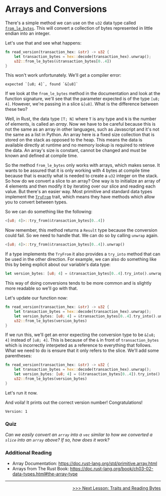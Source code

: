 # Arrays and Conversions

There's a simple method we can use on the `u32` data type called [`from_le_bytes`](https://doc.rust-lang.org/std/primitive.u32.html#method.from_le_bytes). This will convert a collection of bytes represented in little endian into an integer.

Let's use that and see what happens:

```rust
fn read_version(transaction_hex: &str) -> u32 {
    let transaction_bytes = hex::decode(transaction_hex).unwrap();
    u32::from_le_bytes(&transaction_bytes[0..4])
}
```

This won't work unfortunately. We'll get a compiler error:
```shell
expected `[u8; 4]`, found `&[u8]`
```

If we look at the `from_le_bytes` method in the documentation and look at the function signature, we'll see that the parameter expected is of the type `[u8; 4]`. However, we're passing in a slice `&[u8]`. What is the difference between these two?

Well, in Rust, the data type `[T; N]` where `T` is any type and `N` is the number of elements, is called an *array*. Now we have to be careful because this is not the same as an array in other languages, such as Javascript and it's not the same as a list in Python. An array here is a fixed size collection that is stored on the stack as opposed to the heap. This means the data is available directly at runtime and no memory lookup is required to retrieve the data. An array's size is constant, cannot be changed and must be known and defined at compile time. 

So the method `from_le_bytes` only works with arrays, which makes sense. It wants to be assured that it is only working with 4 bytes at compile time because that is exactly what is needed to create a `u32` integer on the stack. So how do we convert a slice to an array? One way is to initialize an array of 4 elements and then modify it by iterating over our slice and reading each value. But there's an easier way. Most primitive and standard data types implement the [`TryFrom`](https://doc.rust-lang.org/std/convert/trait.TryFrom.html) trait, which means they have methods which allow you to convert between types. 

So we can do something like the following:
```rust
<[u8; 4]>::try_from(&transaction_bytes[0..4])
```

Now remember, this method returns a `Result` type because the conversion could fail. So we need to handle that. We can do so by calling `unwrap` again.

```rust
<[u8; 4]>::try_from(&transaction_bytes[0..4]).unwrap()
```

If a type implements the `TryFrom` it also provides a `try_into` method that can be used in the other direction. For example, we can also do something like this by being explicit about our variable's data type:

```rust
let version_bytes: [u8; 4] = &transaction_bytes[0..4].try_into().unwrap();
```

This way of doing conversions tends to be more common and is slightly more readable so we'll go with that. 

Let's update our function now:
```rust
fn read_version(transaction_hex: &str) -> u32 {
    let transaction_bytes = hex::decode(transaction_hex).unwrap();
    let version_bytes: [u8; 4] = &transaction_bytes[0..4].try_into().unwrap();
    u32::from_le_bytes(version_bytes)
}
```

If we run this, we'll get an error expecting the conversion type to be `&[u8; 4]` instead of `[u8; 4]`. This is because of the `&` in front of `transaction_bytes` which is incorrectly interpeted as a reference to everything that follows. What we need to do is ensure that it only refers to the slice. We'll add some parentheses:

```rust
fn read_version(transaction_hex: &str) -> u32 {
    let transaction_bytes = hex::decode(transaction_hex).unwrap();
    let version_bytes: [u8; 4] = (&transaction_bytes[0..4]).try_into().unwrap();
    u32::from_le_bytes(version_bytes)
}
```

Let's run it now. 

And voila! It prints out the correct version number! Congratulations!

```console
Version: 1
```

### Quiz
*Can we easily convert an `array` into a `vec` similar to how we converted a `slice` into an `array` above? If so, how does it work?*

### Additional Reading
* Array Documentation: https://doc.rust-lang.org/std/primitive.array.html
* Arrays from The Rust Book: https://doc.rust-lang.org/book/ch03-02-data-types.html#the-array-type

----------------------------------------------------------------------------------------------------------------------------------------------------

<div style="text-align: right">
    <p align="right"><a href="08_traits_and_reading_bytes.md">>>> Next Lesson: Traits and Reading Bytes</a></p>
</div>
